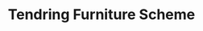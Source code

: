 ---
title: "Tendring Furniture Scheme"
url: /clacton-on-sea/tendring-furniture-scheme/
shop: charity
---